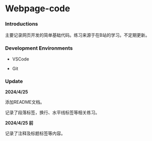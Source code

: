 # Webpage-code

### Introductions

主要记录网页开发的简单基础代码。练习来源于在B站的学习。不定期更新。

### Development Environments

- VSCode

- Git

### Update

**2024/4/25**

添加README文档。

记录了段落标签，换行、水平线标签等相关练习。

**2024/4/25 前**

记录了注释及标题标签等内容。




